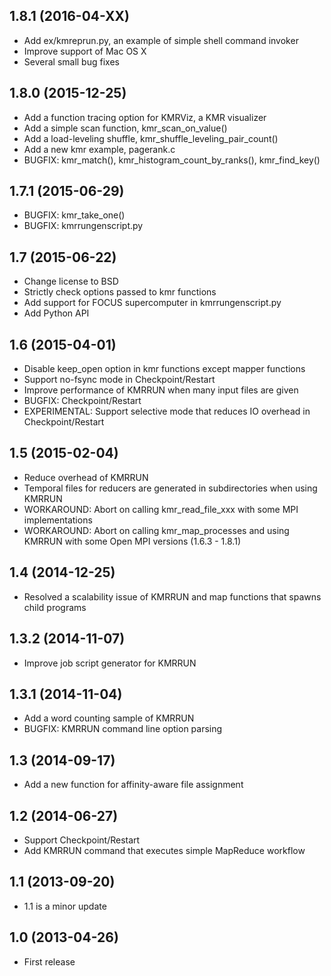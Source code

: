 ## 1.8.1 (2016-04-XX)

- Add ex/kmreprun.py, an example of simple shell command invoker
- Improve support of Mac OS X
- Several small bug fixes

## 1.8.0 (2015-12-25)

- Add a function tracing option for KMRViz, a KMR visualizer
- Add a simple scan function, kmr_scan_on_value()
- Add a load-leveling shuffle, kmr_shuffle_leveling_pair_count()
- Add a new kmr example, pagerank.c
- BUGFIX: kmr_match(), kmr_histogram_count_by_ranks(), kmr_find_key()

## 1.7.1 (2015-06-29)

- BUGFIX: kmr_take_one()
- BUGFIX: kmrrungenscript.py

## 1.7 (2015-06-22)

- Change license to BSD
- Strictly check options passed to kmr functions
- Add support for FOCUS supercomputer in kmrrungenscript.py
- Add Python API

## 1.6 (2015-04-01)

- Disable keep_open option in kmr functions except mapper functions
- Support no-fsync mode in Checkpoint/Restart
- Improve performance of KMRRUN when many input files are given
- BUGFIX: Checkpoint/Restart
- EXPERIMENTAL: Support selective mode that reduces IO overhead in
  Checkpoint/Restart

## 1.5 (2015-02-04)

- Reduce overhead of KMRRUN
- Temporal files for reducers are generated in subdirectories when
  using KMRRUN
- WORKAROUND: Abort on calling kmr_read_file_xxx with some MPI
  implementations
- WORKAROUND: Abort on calling kmr_map_processes and using KMRRUN
  with some Open MPI versions (1.6.3 - 1.8.1)

## 1.4 (2014-12-25)

- Resolved a scalability issue of KMRRUN and map functions that
  spawns child programs

## 1.3.2 (2014-11-07)

- Improve job script generator for KMRRUN

## 1.3.1 (2014-11-04)

- Add a word counting sample of KMRRUN
- BUGFIX: KMRRUN command line option parsing

## 1.3 (2014-09-17)

- Add a new function for affinity-aware file assignment

## 1.2 (2014-06-27)

- Support Checkpoint/Restart
- Add KMRRUN command that executes simple MapReduce workflow

## 1.1 (2013-09-20)

- 1.1 is a minor update

## 1.0 (2013-04-26)

- First release
